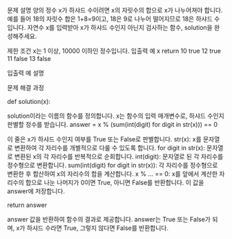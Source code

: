 문제 설명
양의 정수 x가 하샤드 수이려면 x의 자릿수의 합으로 x가 나누어져야 합니다. 예를 들어 18의 자릿수 합은 1+8=9이고, 18은 9로 나누어 떨어지므로 18은 하샤드 수입니다. 자연수 x를 입력받아 x가 하샤드 수인지 아닌지 검사하는 함수, solution을 완성해주세요.

제한 조건
x는 1 이상, 10000 이하인 정수입니다.
입출력 예
x	return
10	true
12	true
11	false
13	false

입출력 예 설명

문제 해결 과정

def solution(x):

solution이라는 이름의 함수를 정의합니다. x는 함수의 입력 매개변수로, 하샤드 수인지 판별할 정수를 받습니다.
answer = x % (sum(int(digit) for digit in str(x))) == 0

이 줄은 x가 하샤드 수인지 여부를 True 또는 False로 판별합니다.
str(x): x를 문자열로 변환하여 각 자리수를 개별적으로 다룰 수 있도록 합니다.
for digit in str(x): 문자열로 변환된 x의 각 자리수를 반복적으로 순회합니다.
int(digit): 문자열로 된 각 자리수를 정수형으로 변환합니다.
sum(int(digit) for digit in str(x)): 각 자리수를 정수형으로 변환한 후 합산하여 x의 자리수의 합을 계산합니다.
x % ... == 0: x를 앞에서 계산한 자리수의 합으로 나눈 나머지가 0이면 True, 아니면 False를 반환합니다.
이 값을 answer에 저장합니다.

return answer

answer 값을 반환하여 함수의 결과로 제공합니다. 
answer는 True 또는 False가 되며, x가 하샤드 수라면 True, 그렇지 않다면 False를 반환합니다.